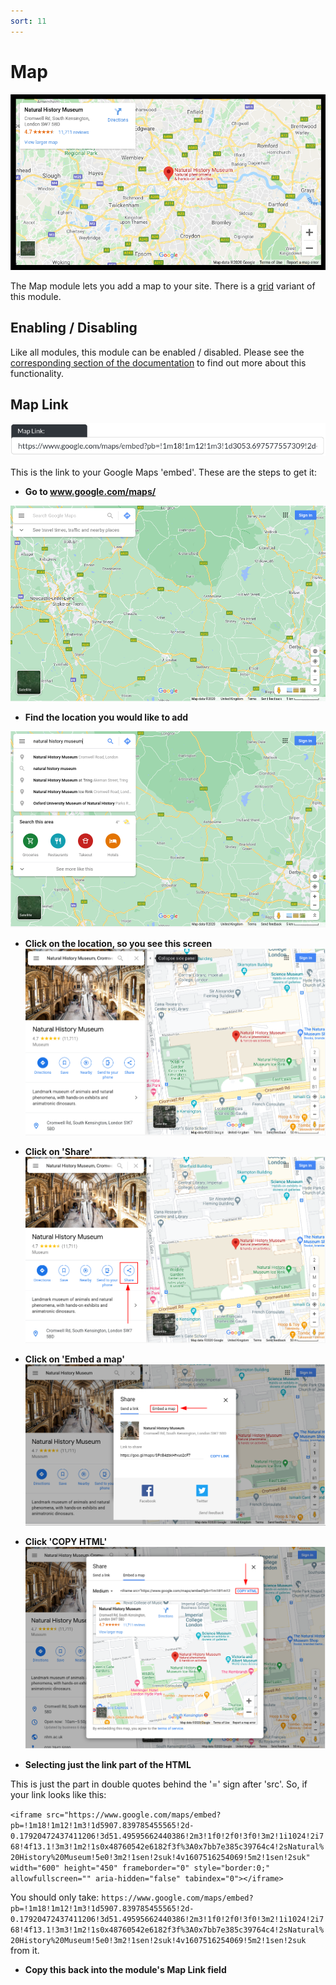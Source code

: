 ```yaml
---
sort: 11
---
```


# Map

![Image of the image map module online](https://raw.githubusercontent.com/pinkpigeondocs/Pink-Pigeon-Documentation/master/docs/6_Modules/images/11_map_online.png)

The Map module lets you add a map to your site. There is a [grid](https://pinkpigeondocs.github.io/Pink-Pigeon-Documentation/4_General_Components/7_grids.html) variant of this module.

## Enabling / Disabling

Like all modules, this module can be enabled / disabled. Please see the [corresponding section of the documentation][endis] to find out more about this functionality.

[endis]: https://pinkpigeondocs.github.io/Pink-Pigeon-Documentation/4_General_Components/4_enabling_disabling_modules.html

## Map Link

![Image of the image map module link](https://raw.githubusercontent.com/pinkpigeondocs/Pink-Pigeon-Documentation/master/docs/6_Modules/images/11_map_link.png)

This is the link to your Google Maps 'embed'. These are the steps to get it:

- **Go to www.google.com/maps/**

![Image of google maps](https://raw.githubusercontent.com/pinkpigeondocs/Pink-Pigeon-Documentation/master/docs/6_Modules/images/11_map_google_maps_first.png)


- **Find the location you would like to add**

![Image of google maps, search term entered](https://raw.githubusercontent.com/pinkpigeondocs/Pink-Pigeon-Documentation/master/docs/6_Modules/images/11_map_google_maps_search.png)


- **Click on the location, so you see this screen**
![Image of google maps, search complete](https://raw.githubusercontent.com/pinkpigeondocs/Pink-Pigeon-Documentation/master/docs/6_Modules/images/11_map_search_complete.png)


- **Click on 'Share'**
![Image of google maps, share highlighted](https://raw.githubusercontent.com/pinkpigeondocs/Pink-Pigeon-Documentation/master/docs/6_Modules/images/11_map_share_highlighted.png)


- **Click on 'Embed a map'**
![Image of google maps embed](https://raw.githubusercontent.com/pinkpigeondocs/Pink-Pigeon-Documentation/master/docs/6_Modules/images/11_map_share_embed_highlighted.png)


- **Click 'COPY HTML'**
![Image of google maps, copy html highlighted](https://raw.githubusercontent.com/pinkpigeondocs/Pink-Pigeon-Documentation/master/docs/6_Modules/images/11_map_copy_html.png)


- **Selecting just the link part of the HTML**


This is just the part in double quotes behind the '=' sign after 'src'. So, if your link looks like this:

```<iframe src="https://www.google.com/maps/embed?pb=!1m18!1m12!1m3!1d5907.839785455565!2d-0.17920472437411206!3d51.49595662440386!2m3!1f0!2f0!3f0!3m2!1i1024!2i768!4f13.1!3m3!1m2!1s0x48760542e6182f3f%3A0x7bb7e385c39764c4!2sNatural%20History%20Museum!5e0!3m2!1sen!2suk!4v1607516254069!5m2!1sen!2suk" width="600" height="450" frameborder="0" style="border:0;" allowfullscreen="" aria-hidden="false" tabindex="0"></iframe>```

You should only take: ```https://www.google.com/maps/embed?pb=!1m18!1m12!1m3!1d5907.839785455565!2d-0.17920472437411206!3d51.49595662440386!2m3!1f0!2f0!3f0!3m2!1i1024!2i768!4f13.1!3m3!1m2!1s0x48760542e6182f3f%3A0x7bb7e385c39764c4!2sNatural%20History%20Museum!5e0!3m2!1sen!2suk!4v1607516254069!5m2!1sen!2suk``` from it.

- **Copy this back into the module's Map Link field**

